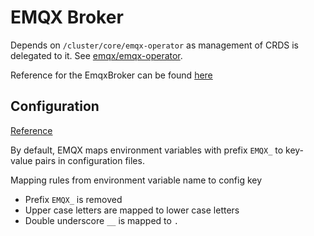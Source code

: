 # EMQX Broker

Depends on `/cluster/core/emqx-operator` as management of CRDS is delegated to it. See [emqx/emqx-operator](https://github.com/emqx/emqx-operator).

Reference for the EmqxBroker can be found [here](https://docs.emqx.com/en/emqx-operator/latest/reference/emqxBroker.html#emqxbrokerspec)

## Configuration

[Reference](https://www.emqx.io/docs/en/v4.4/configuration/configuration.html)

By default, EMQX maps environment variables with prefix `EMQX_` to key-value pairs in configuration files.

Mapping rules from environment variable name to config key

* Prefix `EMQX_` is removed
* Upper case letters are mapped to lower case letters
* Double underscore `__` is mapped to `.`
